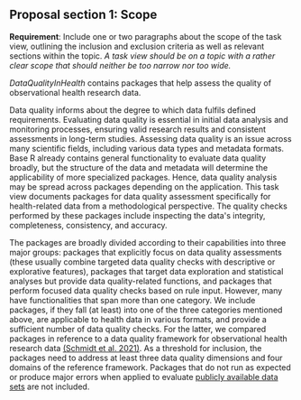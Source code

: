 ## Proposal section 1: Scope

**Requirement**: Include one or two paragraphs about the scope of the task view, outlining the inclusion and exclusion criteria as well as relevant sections within the topic. *A task view should be on a topic with a rather clear scope that should neither be too narrow nor too wide.*

*DataQualityInHealth* contains packages that help assess the quality of observational health research data. 

Data quality informs about the degree to which data fulfils defined requirements. Evaluating data quality is essential in initial data analysis and monitoring processes,
ensuring valid research results and consistent assessments in long-term studies. Assessing data quality is an issue across many scientific fields, including various data 
types and metadata formats. Base R already contains general functionality to evaluate data quality broadly, but the structure of the data and metadata will determine the 
applicability of more specialized packages. Hence, data quality analysis may be spread across packages depending on the application. 
This task view documents packages for data quality assessment specifically for health-related data from a methodological perspective. The quality checks
performed by these packages include inspecting the data's integrity, completeness, consistency, and accuracy. 

The packages are broadly divided according to their capabilities into three major groups: packages that explicitly focus on data quality assessments (these usually 
combine targeted data quality checks with descriptive or explorative features), packages that target data exploration and statistical analyses but provide data quality-related functions, and packages that perform focused data quality checks based on rule input. 
However, many have functionalities that span more than one category. We include packages, if they fall (at least) into one of the three categories mentioned above, are 
applicable to health data in various formats, and provide a sufficient number of data quality checks. For the latter, we compared packages in reference to a data quality 
framework for observational health research data 
[(Schmidt et al. 2021)](https://doi.org/10.1186/s12874-021-01252-7). As a threshold for inclusion, the packages need to address at least three data quality dimensions and
four domains of the reference framework. Packages that do not run as expected or produce major errors when applied to evaluate 
[publicly available data sets](https://dataquality.ship-med.uni-greifswald.de/ExampleDataDescription.html) are not included.
